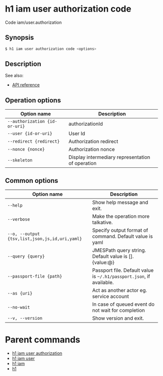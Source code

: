 
# h1 iam user authorization code

Code iam/user.authorization

## Synopsis

```bash
$ h1 iam user authorization code <options>
```

## Description

See also:

* [API reference](https://api.hyperone.com/v2/docs#operation/iam_user_authorization_code)

## Operation options

| Option name                       | Description                                      |
| --------------------------------- | ------------------------------------------------ |
| ```--authorization {id-or-uri}``` | authorizationId                                  |
| ```--user {id-or-uri}```          | User Id                                          |
| ```--redirect {redirect}```       | Authorization redirect                           |
| ```--nonce {nonce}```             | Authorization nonce                              |
| ```--skeleton```                  | Display intermediary representation of operation |

## Common options

| Option name                                        | Description                                                              |
| -------------------------------------------------- | ------------------------------------------------------------------------ |
| ```--help```                                       | Show help message and exit.                                              |
| ```--verbose```                                    | Make the operation more talkative.                                       |
| ```--o, --output {tsv,list,json,js,id,uri,yaml}``` | Specify output format of command. Default value is yaml                  |
| ```--query {query}```                              | JMESPath query string. Default value is [].\{value:@\}                   |
| ```--passport-file {path}```                       | Passport file. Default value is ```~/.h1/passport.json```, if available. |
| ```--as {uri}```                                   | Act as another actor eg. service account                                 |
| ```--no-wait```                                    | In case of queued event do not wait for completion                       |
| ```--v, --version```                               | Show version and exit.                                                   |

# Parent commands

* [h1 iam user authorization](./../README.md)
* [h1 iam user](./../../README.md)
* [h1 iam](./../../../README.md)
* [h1](./../../../../README.md)
